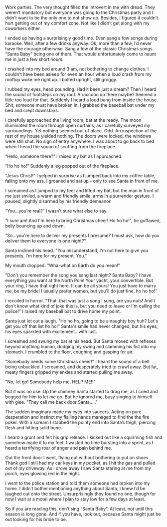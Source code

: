 

Work parties. The very thought filled the introvert in me with dread. They weren’t mandatory but everyone was going to the Christmas party and I didn’t want to be the only one to not show up. Besides, I figured it couldn’t hurt getting out of my comfort zone. Not like I didn’t get along with my coworkers either. 

I ended up having a surprisingly good time. Even sang a few songs during karaoke. Well, after a few drinks anyway. Ok, more than a few, I’d never have the courage otherwise. Sang a few of the classic Christmas songs. “Santa Baby” being one of them.  That would unfortunately come to haunt me in just a few short hours. 

I crashed into my bed around 3 am, not bothering to change clothes. I couldn’t have been asleep for even an hour when a loud crash from my rooftop woke me right up. I bolted upright, still groggy. 

I rubbed my eyes, head pounding. Had it been just a dream? Then I heard the sound of footsteps on my roof. A raccoon up there maybe? Seemed a little too loud for that. Suddenly I heard a loud bang from inside the house. Shit, someone must have broken in. I grabbed the baseball bat under my bed and crept downstairs. 

I carefully approached the living room, bat at the ready. The moon illuminated the room through open curtains, as I carefully surveyed my surroundings. Yet nothing seemed out of place. Odd. An inspection of the rest of my house yielded nothing. The doors were locked, the windows were still shut. No sign of entry anywhere. I was about to go back to bed when I heard the sound of scuffing from the fireplace. 

“Hello, someone there?” I raised my bat as I approached. 

“Ho ho ho!” Suddenly a leg popped out of the fireplace. 

“Jesus Christ!” I yelped in surprise as I jumped back into my coffee table, falling onto my ass. I groaned and sat up - only to see Santa in front of me. 

I screamed as I jumped to my feet and lifted my bat, but the man in front of me just smiled, a warm and friendly smile, arms in a surrender gesture. I paused, slightly disarmed by his friendly demeanor.

“You…you’re real?” I wasn’t sure what else to say. 

"I sure am! And I'm here to bring Christmas cheer! Ho ho ho!", he guffawed, belly bouncing up and down.

"So...you're here to deliver my presents I presume? I must ask, how do you deliver them to everyone in one night?"

Santa inclined his head. "You misunderstand, I'm not here to give you presents. I'm here for my present. You."

My mouth dropped. "Wha-what on Earth do you mean!"

"Don't you remember the song you sang last night? Santa Baby? I have everything you want at the North Pole! Your yacht, your convertible. But your ring, I have that right here. It can be all yours! You just have to marry me, be my bride! I usually prefer women, but you'll do just fine, ho ho ho!"

I recoiled in horror. "That..that was just a song I sung, are you nuts! And I don't know what kind of joke this is, but you need to leave or I'm calling the police!" I raised my baseball bat to drive home my point.

Santa just let out a laugh. "Ho ho ho, going to be a naughty boy huh? Let's get you off that list ho ho!" Santa's smile had never changed, but his eyes, his eyes sparkled with excitement...with lust.

I screamed and swung my bat at his head. But Santa moved with reflexes beyond anything human, dodging my swing and slamming his fist into my stomach. I crumbled to the floor, coughing and gasping for air.

"Somebody needs some Christmas cheer!" I heard the sound of a belt being unbuckled. I screamed, and desperately tried to crawl away. But fat, meaty fingers gripped my ankles and started pulling me away.

"No, let go! Somebody help me, HELP ME!!"

But it was no use. Up the chimney Santa started to drag me, as I cried and begged for him to let me go. But he ignored me, busy singing to himself with glee. "They call me back door Santa....."

The sudden imaginary made my eyes into saucers. Acting on pure desperation and instinct my flailing hands managed to find the the fire poker. With a scream I stabbed the pointy end into Santa’s thigh, piercing flesh and hitting solid bone.

I heard a grunt and felt his grip release. I kicked out like a squirming fish and somehow made it to my feet. I wasted no time bursting into a sprint, as I heard a terrifying roar of anger and pain behind me. 

Out the front door I went, flying out without bothering to put on shoes. Thank god I still had my car keys in my pocket, as I hit the gas and pulled out of my driveway. As I drove away I saw Santa staring at me from my porch, eyes glowing red in the night.

I went to the police station and told them someone had broken into my home. I didn’t bother mentioning anything about Santa, I knew I’d be laughed out onto the street. Unsurprisingly they found no one, though for now I wait at a motel where I plan to stay low for a few days at least. 

So if you are reading this, don’t sing “Santa Baby”. At least, not until this season is long gone. And if you have, look out, because Santa might just be out looking for his bride to be.